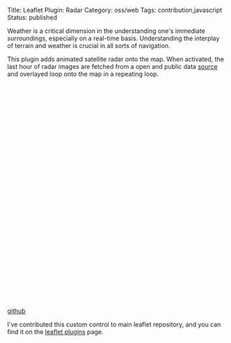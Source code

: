 Title: Leaflet Plugin: Radar
Category: oss/web
Tags: contribution,javascript
Status: published

Weather is a critical dimension in the understanding one's immediate surroundings, especially on a real-time basis. Understanding the interplay of terrain and weather is crucial in all sorts of navigation. 

This plugin adds animated satellite radar onto the map. When activated, the last hour of radar images are fetched from a open and public data [source](https://mesonet.agron.iastate.edu) and overlayed loop onto the map in a repeating loop. 

<div style="height: 500px" id="radar-map"></div>

[github](https://github.com/rwev/leaflet-radar)

I've contributed this custom control to main leaflet repository, and you can find it on the [leaflet plugins](https://www.leafletjs.com/plugins.html) page.

<script>

async function makeMaps() {

        loadStylesheet("/assets/javascript/dependencies/leaflet.css");
        loadStylesheet("/assets/javascript/dependencies/leaflet-radar.css");

        await loadScriptPromise("/assets/javascript/dependencies/leaflet.js");
        await loadScriptPromise("/assets/javascript/dependencies/leaflet-radar.js");

        const VIEW = [43.37, -116.12];
        const ZOOM = 6;

        let radarMap = L.map("radar-map").setView(VIEW, ZOOM);
        
        const osmBaseLayerF = () => L.tileLayer("https://tile-{s}.openstreetmap.fr/hot/{z}/{x}/{y}.png", {});

        osmBaseLayerF().addTo(radarMap);
        
        L.control.radar({}).addTo(radarMap);
        
}
 makeMaps();


</script>


